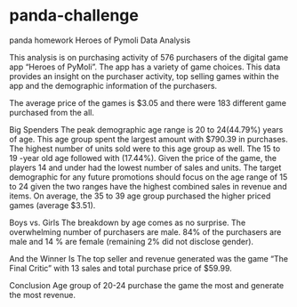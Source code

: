 # panda-challenge
 panda homework
Heroes of Pymoli Data Analysis

This analysis is on purchasing activity of 576 purchasers of the digital game app “Heroes of PyMoli”.  The app has a variety of game choices. This data provides an insight on the purchaser activity, top selling games within the app and the demographic information of the purchasers.

The average price of the games is $3.05 and there were 183 different game purchased from the all.

Big Spenders
The peak demographic age range is 20 to 24(44.79%) years of age.  This age group spent the largest amount with $790.39 in purchases.  The highest number of units sold were to this age group as well. The 15 to 19 -year old age followed with (17.44%). Given the price of the game, the players 14 and under had the lowest number of sales and units. The target demographic for any future promotions should focus on the age range of 15 to 24 given the two ranges have the highest combined sales in revenue and items.  On average, the 35 to 39 age group purchased the higher priced games (average $3.51).


Boys vs. Girls
The breakdown by age comes as no surprise. The overwhelming number of purchasers are male. 84% of the purchasers are male and 14 % are female (remaining 2% did not disclose gender).


And the Winner Is
The top seller and revenue generated was the game “The Final Critic” with 13 sales and total purchase price of $59.99.  

Conclusion
Age group of 20-24 purchase the game the most and generate the most revenue. 






